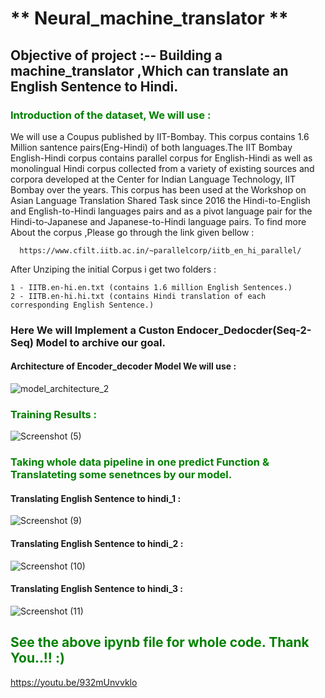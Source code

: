 #                                                               ** Neural_machine_translator **

## Objective of project :--  Building a machine_translator ,Which can translate an English Sentence to Hindi.

### <font color='green'>Introduction of the dataset, We will use :</font>
We will use a Coupus published by IIT-Bombay. This corpus contains 1.6 Million santence pairs(Eng-Hindi) of both languages.The IIT Bombay English-Hindi corpus contains parallel corpus for English-Hindi as well as monolingual Hindi corpus collected from a variety of existing sources and corpora developed at the Center for Indian Language Technology, IIT Bombay over the years. This corpus has been used at the Workshop on Asian Language Translation Shared Task since 2016 the Hindi-to-English and English-to-Hindi languages pairs and as a pivot language pair for the Hindi-to-Japanese and Japanese-to-Hindi language pairs. To find more About the corpus ,Please go through the link given bellow : 
           
      https://www.cfilt.iitb.ac.in/~parallelcorp/iitb_en_hi_parallel/

After Unziping the initial Corpus i get two folders :
    
    1 - IITB.en-hi.en.txt (contains 1.6 million English Sentences.)
    2 - IITB.en-hi.hi.txt (contains Hindi translation of each corresponding English Sentence.)

    
### Here We will Implement a Custon Endocer_Dedocder(Seq-2-Seq) Model to archive our goal.

#### Architecture of Encoder_decoder Model We will use :
![model_architecture_2](https://user-images.githubusercontent.com/61959483/128484995-81763a95-f6b1-4de6-8982-73fcda6e9712.gif)


### <font color='green'>Training Results :</font>
![Screenshot (5)](https://user-images.githubusercontent.com/61959483/128485638-c44be5ca-1b8a-44f7-b6b1-4e0d73a49836.png)

### <font color='green'>Taking whole data pipeline in one predict Function & Translateting some senetnces by our model.</font>
#### Translating English Sentence to hindi_1 :
![Screenshot (9)](https://user-images.githubusercontent.com/61959483/128486877-c64fc5b5-da1d-4b6c-b0d4-e67e6c2fe88d.png)

#### Translating English Sentence to hindi_2 :
![Screenshot (10)](https://user-images.githubusercontent.com/61959483/128486962-071b2916-d71b-4ce8-b5a9-a4430051ff86.png)

#### Translating English Sentence to hindi_3 :
![Screenshot (11)](https://user-images.githubusercontent.com/61959483/128487115-5e2a5f84-51dc-4bec-bde0-224024dccb92.png)



## <font color='green'>See the above ipynb file for whole code. Thank You..!! :) </font>


https://youtu.be/932mUnvvklo


